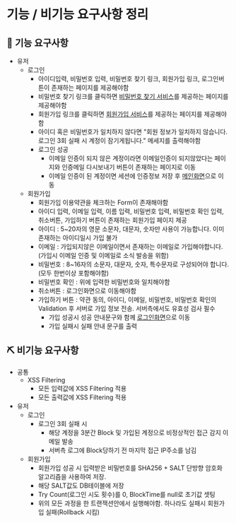 # 기능 / 비기능 요구사항 정리

## 🔨 기능 요구사항   

- 유저
  - <span id='login'>로그인</span>
    - 아이디입력, 비밀번호 입력, 비밀번호 찾기 링크, 회원가입 링크, 로그인버튼이 존재하는 페이지를 제공해야함
    - 비밀번호 찾기 링크를 클릭하면 <a href='#findPass'>비밀번호 찾기 서비스</a>를 제공하는 페이지를 제공해야함
    - 회원가입 링크를 클릭하면 <a href='#join'>회원가입 서비스</a>를 제공하는 페이지를 제공해야함
    - 아이디 혹은 비밀번호가 일치하지 않다면 "회원 정보가 일치하지 않습니다. 로그인 3회 실패 시 계정이 잠기게됩니다." 메세지를 출력해야함
    - 로그인 성공
      - 이메일 인증이 되지 않은 계정이라면 이메일인증이 되지않았다는 페이지와 인증메일 다시보내기 버튼이 존재하는 페이지로 이동
      - 이메일 인증이 된 계정이면 세션에 인증정보 저장 후 <a href='#main'>메인화면</a>으로 이동
  - <span id='join'>회원가입</span>
    - 회원가입 이용약관을 체크하는 Form이 존재해야함
    - 아이디 입력, 이메일 입력, 이름 입력, 비밀번호 입력, 비밀번호 확인 입력, 취소버튼, 가입하기 버튼이 존재하는 회원가입 페이지 제공
    - 아이디 : 5~20자의 영문 소문자, 대문자, 숫자만 사용이 가능합니다. 이미 존재하는 아이디일시 가입 불가
    - 이메일 : 가입되지않은 이메일이면서 존재하는 이메일로 가입해야합니다. (가입시 이메일 인증 및 이메일로 소식 발송을 위함)
    - 비밀번호 : 8~16자의 소문자, 대문자, 숫자, 특수문자로 구성되어야 합니다. (모두 한번이상 포함해야함)
    - 비밀번호 확인 : 위에 입력한 비밀번호와 일치해야함
    - 취소버튼 : 로그인화면으로 이동해야함
    - 가입하기 버튼 : 약관 동의, 아이디, 이메일, 비밀번호, 비밀번호 확인의 Validation 후 서버로 가입 정보 전송. 서버측에서도 유효성 검사 필수
      - 가입 성공시 성공 안내문구와 함께 <a href='#login'>로그인화면</a>으로 이동
      - 가입 실패시 실패 안내 문구를 출력


## ⛏ 비기능 요구사항
- 공통
  - XSS Filtering
    - 모든 입력값에 XSS Filtering 적용
    - 모든 출력값에 XSS Filtering 적용
- 유저
  - <span id='login_nf'>로그인</span>
    - 로그인 3회 실패 시
      - 해당 계정을 3분간 Block 및 가입된 계정으로 비정상적인 접근 감지 이메일 발송
      - 서버측 로그에 Block당하기 전 마지막 접근 IP주소를 남김
  - <span id='join_nf'>회원가입</span>
    - 회원가입 성공 시 입력받은 비밀번호를 SHA256 + SALT 단방향 암호화 알고리즘을 사용하여 저장.
    - 해당 SALT값도 DB테이블에 저장
    - Try Count(로그인 시도 횟수)를 0, BlockTime를 null로 초기값 셋팅
    - 위의 모든 과정을 한 트랜잭션안에서 실행해야함. 하나라도 실패시 회원가입 실패(Rollback 시킴)
